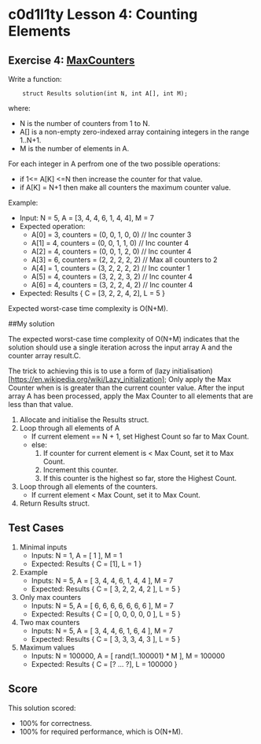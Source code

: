 # c0d1l1ty Lesson 4: Counting Elements
## Exercise 4: [MaxCounters](https://codility.com/programmers/task/max_counters/)

Write a function:
```
    struct Results solution(int N, int A[], int M);
```
where:
- N is the number of counters from 1 to N.
- A[] is a non-empty zero-indexed array containing integers in the range 1..N+1.
- M is the number of elements in A.

For each integer in A perfrom one of the two possible operations:
- if 1<= A[K] <=N then increase the counter for that value.
- if A[K] = N+1 then make all counters the maximum counter value.

Example:
- Input: N = 5, A = [3, 4, 4, 6, 1, 4, 4], M = 7
- Expected operation:
    * A[0] = 3, counters = (0, 0, 1, 0, 0) // Inc counter 3
    * A[1] = 4, counters = (0, 0, 1, 1, 0) // Inc counter 4
    * A[2] = 4, counters = (0, 0, 1, 2, 0) // Inc counter 4
    * A[3] = 6, counters = (2, 2, 2, 2, 2) // Max all counters to 2
    * A[4] = 1, counters = (3, 2, 2, 2, 2) // Inc counter 1
    * A[5] = 4, counters = (3, 2, 2, 3, 2) // Inc counter 4
    * A[6] = 4, counters = (3, 2, 2, 4, 2) // Inc counter 4
- Expected: Results { C = [3, 2, 2, 4, 2], L = 5 }

Expected worst-case time complexity is O(N+M).

##My solution

The expected worst-case time complexity of O(N+M) indicates that the solution
should use a single iteration across the input array A and the counter array
result.C.

The trick to achieving this is to use a form of (lazy initialisation)[https://en.wikipedia.org/wiki/Lazy_initialization];
Only apply the Max Counter when is is greater than the current counter value.
After the input array A has been processed, apply the Max Counter to all
elements that are less than that value.

1. Allocate and initialise the Results struct.
2. Loop through all elements of A
    * If current element == N + 1, set Highest Count so far to Max Count.
    * else:
        1. If counter for current element is < Max Count, set it to Max Count.
        2. Increment this counter.
        3. If this counter is the highest so far, store the Highest Count.
3. Loop through all elements of the counters.
    * If current element < Max Count, set it to Max Count.
4. Return Results struct.

## Test Cases

1. Minimal inputs
    * Inputs: N = 1, A = [ 1 ], M = 1
    * Expected: Results { C = [1], L = 1 }
2. Example
    * Inputs: N = 5, A = [ 3, 4, 4, 6, 1, 4, 4 ], M = 7
    * Expected: Results { C = [ 3, 2, 2, 4, 2 ], L = 5 }
3. Only max counters
    * Inputs: N = 5, A = [ 6, 6, 6, 6, 6, 6, 6 ], M = 7
    * Expected: Results { C = [ 0, 0, 0, 0, 0 ], L = 5 }
4. Two max counters
    * Inputs: N = 5, A = [ 3, 4, 4, 6, 1, 6, 4 ], M = 7
    * Expected: Results { C = [ 3, 3, 3, 4, 3 ], L = 5 }
5. Maximum values
    * Inputs: N = 100000, A = [ rand(1..100001) * M ], M = 100000
    * Expected: Results { C = [? ... ?], L = 100000 }

## Score

This solution scored:
 - 100% for correctness.
 - 100% for required performance, which is O(N+M).
